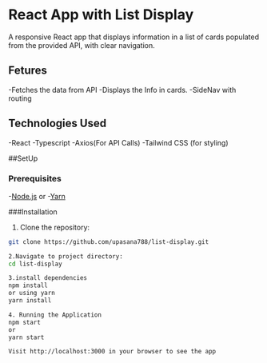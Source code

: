 # React App with List Display

A responsive React app that displays information in a list of cards populated from the provided API, with clear navigation.

## Fetures
-Fetches the data from API 
-Displays the Info in cards.
-SideNav with routing

## Technologies Used
-React
-Typescript
-Axios(For API Calls)
-Tailwind CSS (for styling)

##SetUp

### Prerequisites
-[Node.js](https://nodejs.org/)
or
-[Yarn](https://yarnpkg.com/)


###Installation
1. Clone the repository:
```bash
git clone https://github.com/upasana788/list-display.git

2.Navigate to project directory:
cd list-display

3.install dependencies
npm install
or using yarn
yarn install

4. Running the Application
npm start
or
yarn start

Visit http://localhost:3000 in your browser to see the app



